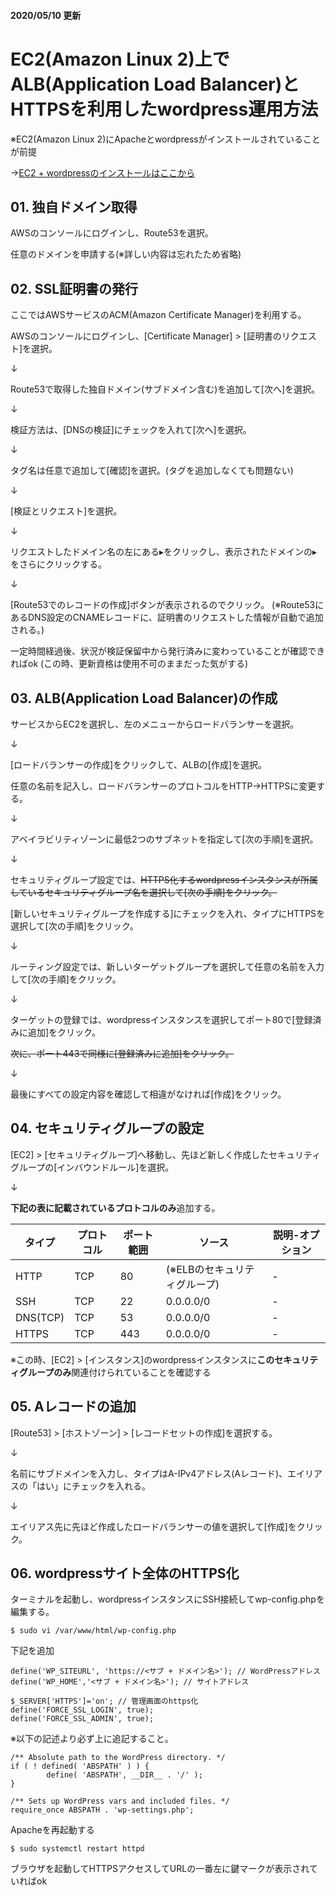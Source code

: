 #### 2020/05/10 更新

# EC2(Amazon Linux 2)上でALB(Application Load Balancer)とHTTPSを利用したwordpress運用方法

※EC2(Amazon Linux 2)にApacheとwordpressがインストールされていることが前提

→[EC2 + wordpressのインストールはここから](wordpress_installation.md)

## 01. 独自ドメイン取得

AWSのコンソールにログインし、Route53を選択。

任意のドメインを申請する(※詳しい内容は忘れたため省略)

## 02. SSL証明書の発行

ここではAWSサービスのACM(Amazon Certificate Manager)を利用する。

AWSのコンソールにログインし、[Certificate Manager] > [証明書のリクエスト]を選択。

↓

Route53で取得した独自ドメイン(サブドメイン含む)を追加して[次へ]を選択。

↓

検証方法は、[DNSの検証]にチェックを入れて[次へ]を選択。

↓

タグ名は任意で追加して[確認]を選択。(タグを追加しなくても問題ない)

↓

[検証とリクエスト]を選択。

↓

リクエストしたドメイン名の左にある▸をクリックし、表示されたドメインの▸をさらにクリックする。

↓

[Route53でのレコードの作成]ボタンが表示されるのでクリック。
(※Route53にあるDNS設定のCNAMEレコードに、証明書のリクエストした情報が自動で追加される。)

一定時間経過後、状況が検証保留中から発行済みに変わっていることが確認できればok (この時、更新資格は使用不可のままだった気がする)

## 03. ALB(Application Load Balancer)の作成

サービスからEC2を選択し、左のメニューからロードバランサーを選択。

↓

[ロードバランサーの作成]をクリックして、ALBの[作成]を選択。

任意の名前を記入し、ロードバランサーのプロトコルをHTTP->HTTPSに変更する。

↓

アベイラビリティゾーンに最低2つのサブネットを指定して[次の手順]を選択。

↓

セキュリティグループ設定では、~~HTTPS化するwordpressインスタンスが所属しているセキュリティグループ名を選択して[次の手順]をクリック。~~

[新しいセキュリティグループを作成する]にチェックを入れ、タイプにHTTPSを選択して[次の手順]をクリック。

↓

ルーティング設定では、新しいターゲットグループを選択して任意の名前を入力して[次の手順]をクリック。

↓

ターゲットの登録では、wordpressインスタンスを選択してポート80で[登録済みに追加]をクリック。

~~次に、ポート443で同様に[登録済みに追加]をクリック。~~

↓

最後にすべての設定内容を確認して相違がなければ[作成]をクリック。


## 04. セキュリティグループの設定

[EC2] > [セキュリティグループ]へ移動し、先ほど新しく作成したセキュリティグループの[インバウンドルール]を選択。

↓

**下記の表に記載されているプロトコルのみ**追加する。

|タイプ|プロトコル|ポート範囲|ソース|説明-オプション|
|--|--|--|--|--|
|HTTP|TCP|80|(※ELBのセキュリティグループ)|-|
|SSH|TCP|22|0.0.0.0/0|-|
|DNS(TCP)|TCP|53|0.0.0.0/0|-|
|HTTPS|TCP|443|0.0.0.0/0|-|

※この時、[EC2] > [インスタンス]のwordpressインスタンスに**このセキュリティグループのみ**関連付けられていることを確認する

## 05. Aレコードの追加

[Route53] > [ホストゾーン] > [レコードセットの作成]を選択する。

↓

名前にサブドメインを入力し、タイプはA-IPv4アドレス(Aレコード)、エイリアスの「はい」にチェックを入れる。

↓

エイリアス先に先ほど作成したロードバランサーの値を選択して[作成]をクリック。



## 06. wordpressサイト全体のHTTPS化

ターミナルを起動し、wordpressインスタンスにSSH接続してwp-config.phpを編集する。

	$ sudo vi /var/www/html/wp-config.php

下記を追加

	define('WP_SITEURL', 'https://<サブ + ドメイン名>'); // WordPressアドレス
	define('WP_HOME','<サブ + ドメイン名>'); // サイトアドレス

	$_SERVER['HTTPS']='on'; // 管理画面のhttps化
	define('FORCE_SSL_LOGIN', true);
	define('FORCE_SSL_ADMIN', true);
	

※以下の記述より必ず上に追記すること。

	/** Absolute path to the WordPress directory. */
	if ( ! defined( 'ABSPATH' ) ) {
	        define( 'ABSPATH', __DIR__ . '/' );
	}

	/** Sets up WordPress vars and included files. */
	require_once ABSPATH . 'wp-settings.php';

Apacheを再起動する

	$ sudo systemctl restart httpd


ブラウザを起動してHTTPSアクセスしてURLの一番左に鍵マークが表示されていればok

